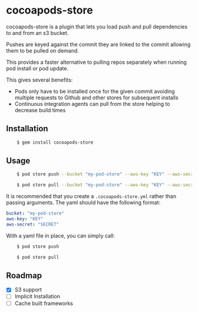 # cocoapods-store

cocoapods-store is a plugin that lets you load push and pull dependencies to
and from an s3 bucket.

Pushes are keyed against the commit they are linked to the commit allowing them
to be pulled on demand.

This provides a faster alternative to pulling repos separately when running
pod install or pod update.

This gives several benefits:

 - Pods only have to be installed once for the given commit avoiding multiple
   requests to Github and other stores for subsequent installs
 - Continuous integration agents can pull from the store helping to decrease
   build times

## Installation
```bash
    $ gem install cocoapods-store
```
## Usage

```bash
	$ pod store push --bucket "my-pod-store" --aws-key "KEY" --aws-secret "SECRET"

	$ pod store pull --bucket "my-pod-store" --aws-key "KEY" --aws-secret "SECRET"
```

It is recommended that you create a `.cocoapods-store.yml` rather than passing
arguments. The yaml should have the following format:

```yaml
bucket: "my-pod-store"
aws-key: "KEY"
aws-secret: "SECRET"
```

With a yaml file in place, you can simply call:

```bash
	$ pod store push

	$ pod store pull
```

## Roadmap

- [x] S3 support
- [ ] Implicit Installation
- [ ] Cache built frameworks
